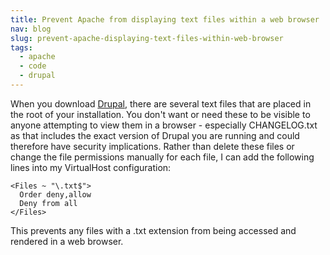 ```yaml
---
title: Prevent Apache from displaying text files within a web browser
nav: blog
slug: prevent-apache-displaying-text-files-within-web-browser
tags:
  - apache
  - code
  - drupal
---
```

When you download [Drupal](http://drupal.org), there are several text files that are placed in the root of your installation. You don't want or need these to be visible to anyone attempting to view them in a browser - especially CHANGELOG.txt as that includes the exact version of Drupal you are running and could therefore have security implications. Rather than delete these files or change the file permissions manually for each file, I can add the following lines into my VirtualHost configuration:

    <Files ~ "\.txt$">
      Order deny,allow
      Deny from all
    </Files>

This prevents any files with a .txt extension from being accessed and rendered in a web browser.